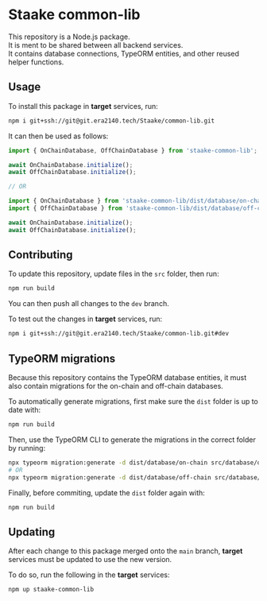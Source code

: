# Staake common-lib

This repository is a Node.js package.\
It is ment to be shared between all backend services.\
It contains database connections, TypeORM entities, and other reused helper functions.

## Usage

To install this package in **target** services, run:
```sh
npm i git+ssh://git@git.era2140.tech/Staake/common-lib.git
```

It can then be used as follows:
```typescript
import { OnChainDatabase, OffChainDatabase } from 'staake-common-lib';

await OnChainDatabase.initialize();
await OffChainDatabase.initialize();

// OR

import { OnChainDatabase } from 'staake-common-lib/dist/database/on-chain';
import { OffChainDatabase } from 'staake-common-lib/dist/database/off-chain';

await OnChainDatabase.initialize();
await OffChainDatabase.initialize();
```

## Contributing

To update this repository, update files in the `src` folder, then run:
```sh
npm run build
```

You can then push all changes to the `dev` branch.

To test out the changes in **target** services, run:
```sh
npm i git+ssh://git@git.era2140.tech/Staake/common-lib.git#dev
```

## TypeORM migrations

Because this repository contains the TypeORM database entities, it must also contain migrations for the on-chain and off-chain databases.

To automatically generate migrations, first make sure the `dist` folder is up to date with:
```sh
npm run build
```

Then, use the TypeORM CLI to generate the migrations in the correct folder by running:
```sh
npx typeorm migration:generate -d dist/database/on-chain src/database/on-chain/migration/<name>
# OR
npx typeorm migration:generate -d dist/database/off-chain src/database/off-chain/migration/<name>
```

Finally, before commiting, update the `dist` folder again with:
```sh
npm run build
```

## Updating

After each change to this package merged onto the `main` branch, **target** services must be updated to use the new version.

To do so, run the following in the **target** services:
```sh
npm up staake-common-lib
```
